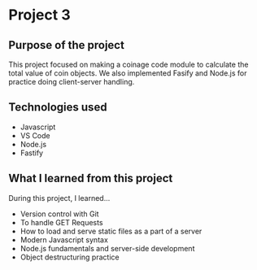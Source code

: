 # Project 3 


## Purpose of the project
This project focused on making a coinage code module to calculate the total value of coin objects. We also implemented Fasify and Node.js for practice doing client-server handling.

## Technologies used 
- Javascript
- VS Code
- Node.js
- Fastify

## What I learned from this project
During this project, I learned...
- Version control with Git
- To handle GET Requests
- How to load and serve static files as a part of a server
- Modern Javascript syntax
- Node.js fundamentals and server-side development
- Object destructuring practice
